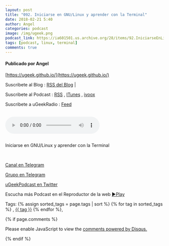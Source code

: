 ```yaml
---
layout: post
title: "092. Iniciarse en GNU/Linux y aprender con la Terminal"
date: 2018-02-21 5:40
author: Angel
categories: podcast
image: /img/ugeek.png
podcast_link: https://ia601501.us.archive.org/28/items/92.IniciarseEnLinux/92.Iniciarse_en_linux.mp3
tags: [podcast, linux, terminal]
comments: true
---
```

#### Publicado por Angel

[https://ugeek.github.io/](https://ugeek.github.io/)

Suscribete al Blog :  [RSS del Blog](http://feeds.feedburner.com/uGeekBlog) |

Suscribete al Podcast :  [RSS](http://feeds.feedburner.com/ugeek) , [ITunes](https://itunes.apple.com/us/podcast/ugeek/id1201421866?mt=2) , [ivoox](https://www.ivoox.com/podcast-ugeek_sq_f1383493_1.html)  

Suscribete a uGeekRadio : [Feed](http://feeds.feedburner.com/uGeekRadio)  


<br>

<!-- ------------------------------------- url del podcast -------------------------------------------  -->
<audio controls>
  <source src="https://ia601501.us.archive.org/28/items/92.IniciarseEnLinux/92.Iniciarse_en_linux.mp3">
Your browser does not support the audio element.
</audio>

<!-- -------------------------------------Imagen -------------------------------------------  -->



![]()

<!-- -------------------------------------Descripción del podcast -------------------------------------------  -->

Iniciarse en GNU/Linux y aprender con la Terminal

<br>

<!-- -------------------------------------Aquí abajo los Comentarios -------------------------------------------  -->

<!-- Begin SpeakPipe code -->
<script type="text/javascript">
(function(d){
var app = d.createElement('script'); app.type = 'text/javascript'; app.async = true;
var pt = ('https:' == document.location.protocol ? 'https://' : 'http://');
app.src = pt + 'www.speakpipe.com/loader/u33wn17v7gblat29taobg3x8q901jwfj.js';
var s = d.getElementsByTagName('script')[0]; s.parentNode.insertBefore(app, s);
})(document);
</script>
<!-- End SpeakPipe code -->




[Canal en Telegram](https://t.me/uGeek)  

[Grupo en Telegram](https://t.me/uGeekPodcast)  

[uGeekPodcast en Twitter](https://twitter.com/ugeekpodcast)  


Escucha más Podcast en el Reproductor de la web [►Play](https://ugeek.github.io/podcasts/)  


Tags: {% assign sorted_tags = page.tags | sort %} {% for tag in sorted_tags %} , <span class="tag"><a href="/tag#{{ tag }}">{{ tag }}</a></span> {% endfor %},


{% if page.comments %}
<div id="disqus_thread"></div>
<script>

/**
*  RECOMMENDED CONFIGURATION VARIABLES: EDIT AND UNCOMMENT THE SECTION BELOW TO INSERT DYNAMIC VALUES FROM YOUR PLATFORM OR CMS.
*  LEARN WHY DEFINING THESE VARIABLES IS IMPORTANT: https://disqus.com/admin/universalcode/#configuration-variables*/
/*
var disqus_config = function () {
this.page.url = PAGE_URL;  // Replace PAGE_URL with your page's canonical URL variable
this.page.identifier = PAGE_IDENTIFIER; // Replace PAGE_IDENTIFIER with your page's unique identifier variable
};
*/
(function() { // DON'T EDIT BELOW THIS LINE
var d = document, s = d.createElement('script');
s.src = 'https://https-angelbcn-github-io-ugeek.disqus.com/embed.js';
s.setAttribute('data-timestamp', +new Date());
(d.head || d.body).appendChild(s);
})();
</script>
<noscript>Please enable JavaScript to view the <a href="https://disqus.com/?ref_noscript">comments powered by Disqus.</a></noscript>

{% endif %}

<script id="dsq-count-scr" src="//https-angelbcn-github-io-ugeek.disqus.com/count.js" async></script>
